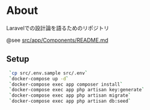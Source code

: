 # About

Laravelでの設計論を語るためのリポジトリ

@see
[src/app/Components/README.md](https://github.com/TeXmeijin/Laravel_Search_Implements_Patterns/tree/main/src/app/Components)

## Setup

```bash
 `cp src/.env.sample src/.env`
 `docker-compose up -d`
 `docker-compose exec app composer install`
 `docker-compose exec app php artisan key:generate`
 `docker-compose exec app php artisan migrate`
 `docker-compose exec app php artisan db:seed`
```
